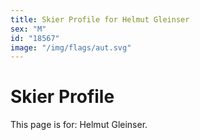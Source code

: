 ```yaml
---
title: Skier Profile for Helmut Gleinser
sex: "M"
id: "18567"
image: "/img/flags/aut.svg" 
---
```


# Skier Profile

This page is for: Helmut Gleinser.
    